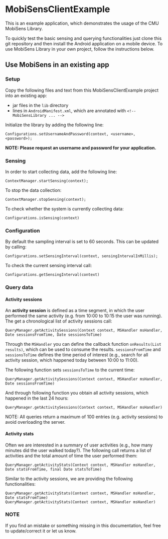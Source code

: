 MobiSensClientExample
=====================

This is an example application, which demonstrates the usage of the CMU MobiSens Library. 

To quickly test the basic sensing and querying functionalities just clone this git repository and then install the Android application on a mobile device. To use MobiSens Library in your own project, follow the instructions below.


Use MobiSens in an existing app
------------

### Setup

Copy the following files and text from this MobiSensClientExample project into an existing app:

- jar files in the `lib` directory  
- lines in `AndroidManifest.xml`, which are annotated with `<!-- MobiSensLibrary ... -->`

Initialize the library by adding the following line:

    Configurations.setUsernameAndPassword(context, <username>, <password>);

**NOTE: Please request an username and password for your application.**


### Sensing

In order to start collecting data, add the following line:

    ContextManager.startSensing(context);
    
To stop the data collection:
    
    ContextManager.stopSensing(context);
    
To check whether the system is currently collecting data:
    
    Configurations.isSensing(context)



### Configuration

By default the sampling interval is set to 60 seconds. This can be updated by calling:

    Configurations.setSensingInterval(context, sensingIntervalInMillis);


To check the current sensing interval call:

    Configurations.getSensingInterval(context)



### Query data

#### Activity sessions

An **activity session** is defined as a time segment, in which the user performed the same activity (e.g. from 10:00 to 10:15 the user was running). The get a chronological list of activity sessions call:

    QueryManager.getActivitySessions(Context context, MSHandler msHandler, Date sessionsFromTime, Date sessionsToTime) 

Through the `MSHandler` you can define the callback function `onResults(List results)`, which can be used to consume the results. `sessionsFromTime` and `sessionsToTime` defines the time period of interest (e.g., search for all activity session, which happened today between 10:00 to 11:00).

The following function sets `sessionsToTime` to the current time:

    QueryManager.getActivitySessions(Context context, MSHandler msHandler, Date sessionsFromTime)

And through following function you obtain all activity sessions, which happened in the last 24 hours:

    QueryManager.getActivitySessions(Context context, MSHandler msHandler)


NOTE: All queries return a maximum of 100 entries (e.g. activity sessions) to avoid overloading the server.


#### Activity stats
Often we are interested in a summary of user activities (e.g., how many minutes did the user walked today?). The following call returns a list of activities and the total amount of time the user performed them:
    
    QueryManager.getActivityStats(Context context, MSHandler msHandler, Date statsFromTime, final Date statsToTime)
	

Similar to the activity sessions, we are providing the following functionalities:

    QueryManager.getActivityStats(Context context, MSHandler msHandler, Date statsFromTime)
    QueryManager.getActivityStats(Context context, MSHandler msHandler)




### NOTE
If you find an mistake or something missing in this documentation, feel free to update/correct it or let us know.

